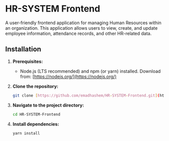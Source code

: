 # HR-SYSTEM Frontend

A user-friendly frontend application for managing Human Resources within an organization. This application allows users to view, create, and update employee information, attendance records, and other HR-related data.

## Installation

1.  **Prerequisites:**
    *   Node.js (LTS recommended) and npm (or yarn) installed. Download from: [https://nodejs.org/](https://nodejs.org/)

2.  **Clone the repository:**

    ```bash
    git clone [https://github.com/emadhashem/HR-SYSTEM-Frontend.git](https://github.com/emadhashem/HR-SYSTEM-Frontend.git)
    ```

3.  **Navigate to the project directory:**

    ```bash
    cd HR-SYSTEM-Frontend
    ```

4.  **Install dependencies:**

    ```bash
    yarn install
    ```
